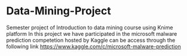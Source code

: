 # Data-Mining-Project
Semester project of Introduction to data mining course using Knime platform
In this project we have participated in the microsoft malware prediction competetion hosted by Kaggle can be access through the following link 
https://www.kaggle.com/c/microsoft-malware-prediction
